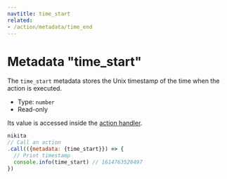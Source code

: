 ```yaml
---
navtitle: time_start
related:
- /action/metadata/time_end
---
```


# Metadata "time_start"

The `time_start` metadata stores the Unix timestamp of the time when the action is executed.

* Type: `number`
* Read-only

Its value is accessed inside the [action handler](/current/action/handler).

```js
nikita
// Call an action
.call(({metadata: {time_start}}) => {
  // Print timestamp
  console.info(time_start) // 1614763528497
})
```
